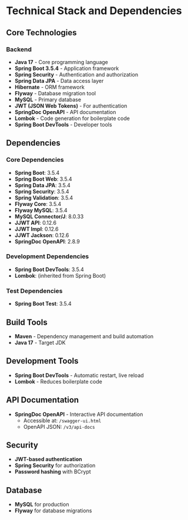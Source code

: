 # Technical Stack and Dependencies

## Core Technologies

### Backend
- **Java 17** - Core programming language
- **Spring Boot 3.5.4** - Application framework
- **Spring Security** - Authentication and authorization
- **Spring Data JPA** - Data access layer
- **Hibernate** - ORM framework
- **Flyway** - Database migration tool
- **MySQL** - Primary database
- **JWT (JSON Web Tokens)** - For authentication
- **SpringDoc OpenAPI** - API documentation
- **Lombok** - Code generation for boilerplate code
- **Spring Boot DevTools** - Developer tools

## Dependencies

### Core Dependencies
- **Spring Boot**: 3.5.4
- **Spring Boot Web**: 3.5.4
- **Spring Data JPA**: 3.5.4
- **Spring Security**: 3.5.4
- **Spring Validation**: 3.5.4
- **Flyway Core**: 3.5.4
- **Flyway MySQL**: 3.5.4
- **MySQL Connector/J**: 8.0.33
- **JJWT API**: 0.12.6
- **JJWT Impl**: 0.12.6
- **JJWT Jackson**: 0.12.6
- **SpringDoc OpenAPI**: 2.8.9

### Development Dependencies
- **Spring Boot DevTools**: 3.5.4
- **Lombok**: (inherited from Spring Boot)

### Test Dependencies
- **Spring Boot Test**: 3.5.4

## Build Tools
- **Maven** - Dependency management and build automation
- **Java 17** - Target JDK

## Development Tools
- **Spring Boot DevTools** - Automatic restart, live reload
- **Lombok** - Reduces boilerplate code

## API Documentation
- **SpringDoc OpenAPI** - Interactive API documentation
  - Accessible at: `/swagger-ui.html`
  - OpenAPI JSON: `/v3/api-docs`

## Security
- **JWT-based authentication**
- **Spring Security** for authorization
- **Password hashing** with BCrypt

## Database
- **MySQL** for production
- **Flyway** for database migrations